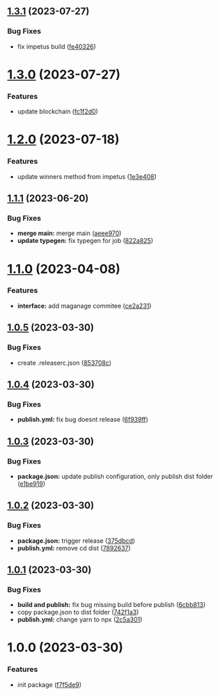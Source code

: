 ## [1.3.1](https://github.com/dnt-team/impetus-typegen/compare/v1.3.0...v1.3.1) (2023-07-27)


### Bug Fixes

* fix impetus build ([fe40326](https://github.com/dnt-team/impetus-typegen/commit/fe40326d3674ab954f4353b8356f23e6275520d2))

# [1.3.0](https://github.com/dnt-team/impetus-typegen/compare/v1.2.0...v1.3.0) (2023-07-27)


### Features

* update blockchain ([fc1f2d0](https://github.com/dnt-team/impetus-typegen/commit/fc1f2d0a3813e149311ae70e1f83a43ed6858866))

# [1.2.0](https://github.com/dnt-team/impetus-typegen/compare/v1.1.1...v1.2.0) (2023-07-18)


### Features

* update winners method from impetus ([1e3e408](https://github.com/dnt-team/impetus-typegen/commit/1e3e408f9115b8e9e1e846b61f62acb6ee4cf60c))

## [1.1.1](https://github.com/dnt-team/impetus-typegen/compare/v1.1.0...v1.1.1) (2023-06-20)


### Bug Fixes

* **merge main:** merge main ([aeee970](https://github.com/dnt-team/impetus-typegen/commit/aeee9707366d32b3b52dc47ec4449c360953a279))
* **update typegen:** fix typegen for job ([822a825](https://github.com/dnt-team/impetus-typegen/commit/822a8255b44ec7b710521dc35f10cd4facf4edd1))

# [1.1.0](https://github.com/dnt-team/impetus-typegen/compare/v1.0.5...v1.1.0) (2023-04-08)


### Features

* **interface:** add maganage commitee ([ce2a231](https://github.com/dnt-team/impetus-typegen/commit/ce2a2310e516cdbda340279886bd245f69156a7f))

## [1.0.5](https://github.com/dnt-team/impetus-typegen/compare/v1.0.4...v1.0.5) (2023-03-30)


### Bug Fixes

* create .releaserc.json ([853708c](https://github.com/dnt-team/impetus-typegen/commit/853708ceb548a854289720f5a03fe09be0bf3fd3))

## [1.0.4](https://github.com/dnt-team/impetus-typegen/compare/v1.0.3...v1.0.4) (2023-03-30)


### Bug Fixes

* **publish.yml:** fix bug doesnt release ([6f939ff](https://github.com/dnt-team/impetus-typegen/commit/6f939ff91abb73f15348956e009f5fabdbabb7d0))

## [1.0.3](https://github.com/dnt-team/impetus-typegen/compare/v1.0.2...v1.0.3) (2023-03-30)


### Bug Fixes

* **package.json:** update publish configuration, only publish dist folder ([e1be919](https://github.com/dnt-team/impetus-typegen/commit/e1be91936aaf4a7aca15c5902ac36c4934f213b1))

## [1.0.2](https://github.com/dnt-team/impetus-typegen/compare/v1.0.1...v1.0.2) (2023-03-30)


### Bug Fixes

* **package.json:** trigger release ([375dbcd](https://github.com/dnt-team/impetus-typegen/commit/375dbcd057940782bed54597fc7193e2ffa69334))
* **publish.yml:** remove cd dist ([7892637](https://github.com/dnt-team/impetus-typegen/commit/78926379a214f792794461b4dbbeee2d8022cfe1))

## [1.0.1](https://github.com/dnt-team/impetus-typegen/compare/v1.0.0...v1.0.1) (2023-03-30)


### Bug Fixes

* **build and publish:** fix bug missing build before publish ([6cbb813](https://github.com/dnt-team/impetus-typegen/commit/6cbb8139894fda9a292543fb44db852932cc6465))
* copy package.json to dist folder ([742f1a3](https://github.com/dnt-team/impetus-typegen/commit/742f1a39a8bd67e6037995050ff35e36ade33288))
* **publish.yml:** change yarn to npx ([2c5a301](https://github.com/dnt-team/impetus-typegen/commit/2c5a301ff6ff3ee6ec91ae60719a2956c47c45b3))

# 1.0.0 (2023-03-30)


### Features

* init package ([f7f5de9](https://github.com/dnt-team/impetus-typegen/commit/f7f5de9eae417827dfe64a921a791f436665a1b5))
